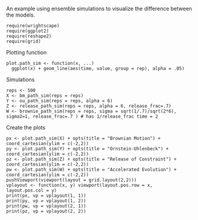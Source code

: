 
An example using ensemble simulations to visualize the difference between the models.  

``` {r }
require(wrightscape)
require(ggplot2)
require(reshape2)
require(grid)
````

Plotting function
``` {r }
plot.path_sim <- function(x, ...)
  ggplot(x) + geom_line(aes(time, value, group = rep), alpha = .05)
````

Simulations
``` {r }
reps <- 500
X <- bm_path_sim(reps = reps)
Y <- ou_path_sim(reps = reps, alpha = 6)
Z <- release_path_sim(reps = reps, alpha = 6, release_frac=.7)
W <- brownie_path_sim(reps = reps, sigma = sqrt(1/.7)/sqrt(2*6), sigma2=1, release_frac=.7 ) # has 1/release_frac time = 2
````

Create the plots 

``` {r fig.keep="last", fig.show="hold"}
px <- plot.path_sim(X) + opts(title = "Brownian Motion") + coord_cartesian(ylim = c(-2,2))
py <- plot.path_sim(Y) + opts(title = "Ornstein-Uhlenbeck") + coord_cartesian(ylim = c(-2,2))
pz <- plot.path_sim(Z) + opts(title = "Release of Constraint") + coord_cartesian(ylim = c(-2,2))
pw <- plot.path_sim(W) + opts(title = "Accelerated Evolution") + coord_cartesian(ylim = c(-2,2))
pushViewport(viewport(layout = grid.layout(2,2)))
vplayout <- function(x, y) viewport(layout.pos.row = x,
layout.pos.col = y)
print(px, vp = vplayout(1, 1))
print(py, vp = vplayout(1, 2))
print(pw, vp = vplayout(2, 1))
print(pz, vp = vplayout(2, 2))
````



